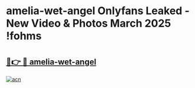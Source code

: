 # amelia-wet-angel Onlyfans Leaked - New Video & Photos March 2025 !fohms

# <h2><a href="https://493x81.iuczelnia.edu.pl?title=amelia-wet-angel&ref=fohms">🔗👉 🔴 amelia-wet-angel</a></h2>

[![acn](https://github.com/user-attachments/assets/0f9c940e-d8b0-45ae-aac7-cd30a18b3e1c)](https://493x81.iuczelnia.edu.pl?title=amelia-wet-angel&ref=fohms)


